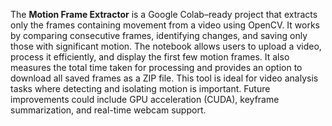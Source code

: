 The **Motion Frame Extractor** is a Google Colab–ready project that extracts only the frames containing movement from a video using OpenCV. 
It works by comparing consecutive frames, identifying changes, and saving only those with significant motion. The notebook allows users to upload a video, process it efficiently, and display the first few motion frames. 
It also measures the total time taken for processing and provides an option to download all saved frames as a ZIP file.
This tool is ideal for video analysis tasks where detecting and isolating motion is important. 
Future improvements could include GPU acceleration (CUDA), keyframe summarization, and real-time webcam support.
